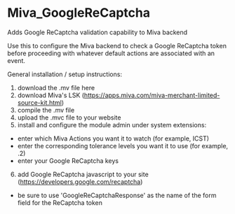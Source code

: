 # Miva_GoogleReCaptcha
Adds Google ReCaptcha validation capability to Miva backend

Use this to configure the Miva backend to check a Google ReCaptcha token before proceeding with whatever default actions are associated with an event.

General installation / setup instructions:

1. download the .mv file here
2. download Miva's LSK (https://apps.miva.com/miva-merchant-limited-source-kit.html)
3. compile the .mv file
4. upload the .mvc file to your website
5. install and configure the module admin under system extensions:
- enter which Miva Actions you want it to watch (for example, ICST)
- enter the corresponding tolerance levels you want it to use (for example, .2)
- enter your Google ReCaptcha keys
6. add Google ReCaptcha javascript to your site (https://developers.google.com/recaptcha)
- be sure to use 'GoogleReCaptchaResponse' as the name of the form field for the ReCaptcha token
